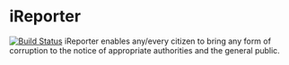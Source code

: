 # iReporter
 [![Build Status](https://travis-ci.com/jngisiro/iReporter.svg?branch=api)](https://travis-ci.com/jngisiro/iReporter)
 iReporter enables any/every citizen to bring any form of corruption to the notice of appropriate authorities and the general public.
